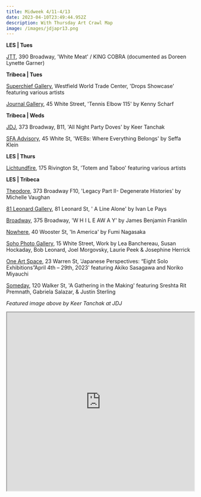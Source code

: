 ```yaml
---
title: Midweek 4/11-4/13
date: 2023-04-10T23:49:44.952Z
description: With Thursday Art Crawl Map
image: /images/jdjapr13.png
---
```

**L﻿ES | Tues**

[JTT](https://jttnyc.com/), 390 Broadway, 'White Meat' / KING COBRA (documented as Doreen Lynette Garner)

**T﻿ribeca | Tues**

[S﻿uperchief Gallery](https://www.instagram.com/superchiefgallerynft), Westfield World Trade Center, 'Drops Showcase' featuring various artists

[Journal Gallery](https://www.thejournalinc.com/gallery/events/tennis-elbow-115-kenny-scharf), 45 White Street, 'Tennis Elbow 115' by Kenny Scharf

**T﻿ribeca | Weds**

[JDJ](https://jdj.world/projects/keer-tanchak/), 373 Broadway, B11, 'All Night Party Doves' by Keer Tanchak 

[SFA Advisory](https://viewingroom.sfa-advisory.com/viewing-room/seffa-klein#tab:thumbnails;tab-1:slideshow), 45 White St, 'WEBs: Where Everything Belongs' by Seffa Klein

**L﻿ES | Thurs**

[Lichtundfire](https://www.lichtundfire.com/), 175 Rivington St, 'Totem and Taboo' featuring various artists

**L﻿ES | Tribeca**

[Theodore](https://www.theodoreart.com/future), 373 Broadway F10, 'Legacy Part II- Degenerate Histories' by Michelle Vaughan 

[81 Leonard Gallery](https://81leonardgallery.com/ivanlepays_alinealone/), 81 Leonard St, ' A Line Alone' by Ivan Le Pays

[Broadway](https://www.broadwaygallery.nyc/exhibition/tbt/), 375 Broadway, 'W H I L E AW A Y' by James Benjamin Franklin

[Nowhere](https://www.nowhere-nyc.com/exhibitions/in-america), 40 Wooster St, 'In America' by Fumi Nagasaka

[Soho Photo Gallery](https://www.sohophoto.com/), 15 White Street, Work by Lea Banchereau, Susan Hockaday, Bob Leonard, Joel Morgovsky, Laurie Peek & Josephine Herrick 

[One Art Space](https://oneartspace.com/japanese-perspectives-eight-solo-exhibitionsapril-4th-29th-2023/), 23 Warren St, 'Japanese Perspectives: “Eight Solo Exhibitions”April 4th – 29th, 2023' featuring Akiko Sasagawa and Noriko Miyauchi

[Someday](https://somedaygallery.com/soon), 120 Walker St, 'A Gathering in the Making' featuring Sreshta Rit Premnath, Gabriela Salazar, & Justin Sterling

*F﻿eatured image above by Keer Tanchak at JDJ*

<iframe src="https://www.google.com/maps/d/u/3/embed?mid=1Lez8oSNy890A6wFbogkrrmbKVqf65rE&ehbc=2E312F" width="100%" height="480"></iframe>